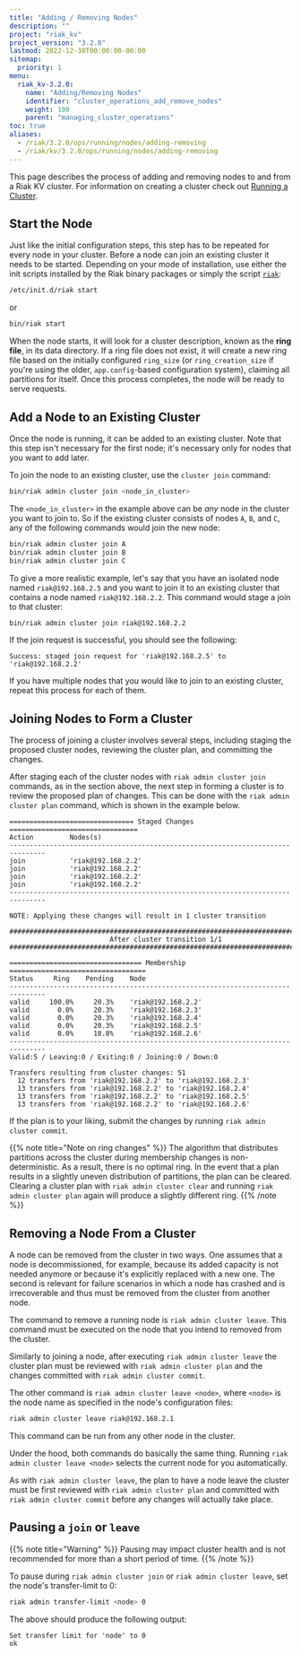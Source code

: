 ```yaml
---
title: "Adding / Removing Nodes"
description: ""
project: "riak_kv"
project_version: "3.2.0"
lastmod: 2022-12-30T00:00:00-00:00
sitemap:
  priority: 1
menu:
  riak_kv-3.2.0:
    name: "Adding/Removing Nodes"
    identifier: "cluster_operations_add_remove_nodes"
    weight: 100
    parent: "managing_cluster_operations"
toc: true
aliases:
  - /riak/3.2.0/ops/running/nodes/adding-removing
  - /riak/kv/3.2.0/ops/running/nodes/adding-removing
---
```


[use running cluster]: {{<baseurl>}}riak/kv/3.2.0/using/running-a-cluster

This page describes the process of adding and removing nodes to and from
a Riak KV cluster. For information on creating a cluster check out [Running a Cluster][use running cluster].

## Start the Node

Just like the initial configuration steps, this step has to be repeated
for every node in your cluster. Before a node can join an existing
cluster it needs to be started. Depending on your mode of installation,
use either the init scripts installed by the Riak binary packages or
simply the script [`riak`]({{<baseurl>}}riak/kv/3.2.0/using/admin/riak-cli/):

```bash
/etc/init.d/riak start
```

or

```bash
bin/riak start
```

When the node starts, it will look for a cluster description, known as
the **ring file**, in its data directory. If a ring file does not exist,
it will create a new ring file based on the initially configured
`ring_size` (or `ring_creation_size` if you're using the older,
`app.config`-based configuration system), claiming all partitions for
itself. Once this process completes, the node will be ready to serve
requests.

## Add a Node to an Existing Cluster

Once the node is running, it can be added to an existing cluster. Note
that this step isn't necessary for the first node; it's necessary only
for nodes that you want to add later.

To join the node to an existing cluster, use the `cluster join` command:

```bash
bin/riak admin cluster join <node_in_cluster>
```

The `<node_in_cluster>` in the example above can be _any_ node in the
cluster you want to join to. So if the existing cluster consists of
nodes `A`, `B`, and `C`, any of the following commands would join the
new node:

```bash
bin/riak admin cluster join A
bin/riak admin cluster join B
bin/riak admin cluster join C
```

To give a more realistic example, let's say that you have an isolated
node named `riak@192.168.2.5` and you want to join it to an existing
cluster that contains a node named `riak@192.168.2.2`. This command
would stage a join to that cluster:

```bash
bin/riak admin cluster join riak@192.168.2.2
```

If the join request is successful, you should see the following:

```
Success: staged join request for 'riak@192.168.2.5' to 'riak@192.168.2.2'
```

If you have multiple nodes that you would like to join to an existing
cluster, repeat this process for each of them.

## Joining Nodes to Form a Cluster

The process of joining a cluster involves several steps, including
staging the proposed cluster nodes, reviewing the cluster plan, and
committing the changes.

After staging each of the cluster nodes with `riak admin cluster join`
commands, as in the section above, the next step in forming a cluster is
to review the proposed plan of changes. This can be done with the
`riak admin cluster plan` command, which is shown in the example below.

```
=============================== Staged Changes ================================
Action         Nodes(s)
-------------------------------------------------------------------------------
join           'riak@192.168.2.2'
join           'riak@192.168.2.2'
join           'riak@192.168.2.2'
join           'riak@192.168.2.2'
-------------------------------------------------------------------------------

NOTE: Applying these changes will result in 1 cluster transition

###############################################################################
                         After cluster transition 1/1
###############################################################################

================================= Membership ==================================
Status     Ring    Pending    Node
-------------------------------------------------------------------------------
valid     100.0%     20.3%    'riak@192.168.2.2'
valid       0.0%     20.3%    'riak@192.168.2.3'
valid       0.0%     20.3%    'riak@192.168.2.4'
valid       0.0%     20.3%    'riak@192.168.2.5'
valid       0.0%     18.8%    'riak@192.168.2.6'
-------------------------------------------------------------------------------
Valid:5 / Leaving:0 / Exiting:0 / Joining:0 / Down:0

Transfers resulting from cluster changes: 51
  12 transfers from 'riak@192.168.2.2' to 'riak@192.168.2.3'
  13 transfers from 'riak@192.168.2.2' to 'riak@192.168.2.4'
  13 transfers from 'riak@192.168.2.2' to 'riak@192.168.2.5'
  13 transfers from 'riak@192.168.2.2' to 'riak@192.168.2.6'
```

If the plan is to your liking, submit the changes by running `riak admin
cluster commit`.

{{% note title="Note on ring changes" %}}
The algorithm that distributes partitions across the cluster during membership
changes is non-deterministic. As a result, there is no optimal ring. In the
event that a plan results in a slightly uneven distribution of partitions, the
plan can be cleared. Clearing a cluster plan with `riak admin cluster clear`
and running `riak admin cluster plan` again will produce a slightly different
ring.
{{% /note %}}

## Removing a Node From a Cluster

A node can be removed from the cluster in two ways. One assumes that a
node is decommissioned, for example, because its added capacity is not
needed anymore or because it's explicitly replaced with a new one. The
second is relevant for failure scenarios in which a node has crashed and
is irrecoverable and thus must be removed from the cluster from another
node.

The command to remove a running node is `riak admin cluster leave`. This
command must be executed on the node that you intend to removed from the
cluster.

Similarly to joining a node, after executing `riak admin cluster leave`
the cluster plan must be reviewed with `riak admin cluster plan` and
the changes committed with `riak admin cluster commit`.

The other command is `riak admin cluster leave <node>`, where `<node>`
is the node name as specified in the node's configuration files:

```bash
riak admin cluster leave riak@192.168.2.1
```

This command can be run from any other node in the cluster.

Under the hood, both commands do basically the same thing. Running
`riak admin cluster leave <node>` selects the current node for you
automatically.

As with `riak admin cluster leave`, the plan to have a node leave the
cluster must be first reviewed with `riak admin cluster plan` and
committed with `riak admin cluster commit` before any changes will
actually take place.

## Pausing a `join` or `leave`

{{% note title="Warning" %}}
Pausing may impact cluster health and is not recommended for more than a short period of time.
{{% /note %}}

To pause during `riak admin cluster join` or `riak admin cluster leave`, set the node's transfer-limit to 0:

```bash
riak admin transfer-limit <node> 0
```

The above should produce the following output:

```
Set transfer limit for 'node' to 0
ok
```